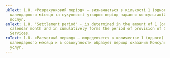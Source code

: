 ```yaml
---
ukText: 1.8. «Розрахунковий період» — визначається в кількості 1 (одного)
  календарного місяця та сукупності утворює період надання консультаційних
  послуг.
enText: 1.8. "Settlement period" - is determined in the amount of 1 (one)
  calendar month and in cumulatively forms the period of provision of Consulting
  Services.
ruText: 1.8. «Расчетный период» — определяется в количестве 1 (одного)
  календарного месяца и в совокупности образует период оказания Консультационных
  услуг.
---
```


